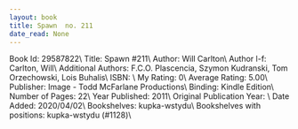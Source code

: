 ```yaml
---
layout: book
title: Spawn  no. 211
date_read: None
---
```


Book Id: 29587822\ 
Title: Spawn #211\ 
Author: Will Carlton\ 
Author l-f: Carlton, Will\ 
Additional Authors: F.C.O. Plascencia, Szymon Kudranski, Tom Orzechowski, Lois Buhalis\ 
ISBN: \ 
My Rating: 0\ 
Average Rating: 5.00\ 
Publisher: Image - Todd McFarlane Productions\ 
Binding: Kindle Edition\ 
Number of Pages: 22\ 
Year Published: 2011\ 
Original Publication Year: \ 
Date Added: 2020/04/02\ 
Bookshelves: kupka-wstydu\ 
Bookshelves with positions: kupka-wstydu (#1128)\ 

